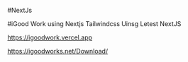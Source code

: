  #NextJs

#iGood Work using Nextjs Tailwindcss Uinsg Letest NextJS

https://igoodwork.vercel.app



https://igoodworks.net/Download/


<!--

Milestone1

1. https://igoodwork.vercel.app/

Milestone2

2. https://igoodwork.vercel.app/download-software
3. https://igoodwork.vercel.app/download-document
4. https://igoodwork.vercel.app/faqs
5. https://igoodwork.vercel.app/contact-us
6. https://igoodwork.vercel.app/login
7. https://igoodwork.vercel.app/register

Milestone3

8.  https://igoodwork.vercel.app/products
9.  https://igoodwork.vercel.app/simply-simp-agent
10. https://igoodwork.vercel.app/simply-sync
11. https://igoodwork.vercel.app/company
12. https://igoodwork.vercel.app/simply-transport-agent

Milestone4

13. https://igoodwork.vercel.app/question-answer
14. https://igoodwork.vercel.app/customers
15. https://igoodwork.vercel.app/partner-with-us
16. https://igoodwork.vercel.app/question-answer-detail

Milestone 5

Sanity
Password
Auth

- password protection for downloadables

- assist in publishing to production site



///

Thank you for responding. I really want to release the website but there are a couple of outstanding items. Mainly, a list of bugs and I need to do some content updates. I sent a list of change requests as per below:

 

For the site at: https://igoodwork.vercel.app/

 

I created some new templates on Figma to reflect desired changes. Could you assist updating the pages accordingly?

 

Here is the confirmation page for Email user creation:
https://www.figma.com/file/V1Lcf6rjlNI5GOzt0yPpNE/GoodWorks-(Copy)?type=design&node-id=403%3A551&mode=design&t=d45tVehhFBt5nF7B-1

 

also, please note that captcha function is not working on the vercel website

 

Here is success message for retrieving password:
https://www.figma.com/file/V1Lcf6rjlNI5GOzt0yPpNE/GoodWorks-(Copy)?type=design&node-id=412%3A614&mode=design&t=Kvhv2Bny6KbQrK6A-1

 

note: currently there is a bug, it currently logs you in automatically after you try to retrieve your password even though user has not reset anything. Can we have it go to confirmation message instead and keep user logged out?

 

Here is success message for Contact Us form:
https://www.figma.com/file/V1Lcf6rjlNI5GOzt0yPpNE/GoodWorks-(Copy)?type=design&node-id=894-552&mode=dev

 

Removed button for the submitting a Question:
https://www.figma.com/file/V1Lcf6rjlNI5GOzt0yPpNE/GoodWorks-(Copy)?type=design&node-id=128-1007&mode=dev

 

Could we tackle these items first? Do you have any questions for me? -->